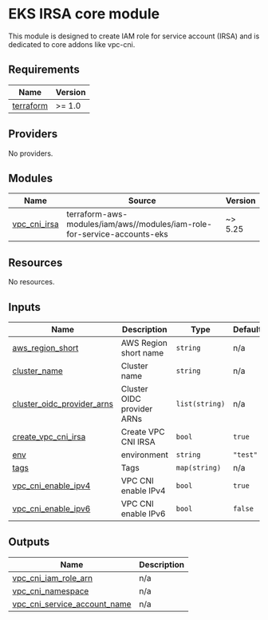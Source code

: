 # EKS IRSA core module

This module is designed to create IAM role for service account (IRSA) and is dedicated to core addons like vpc-cni.

<!-- BEGIN_TF_DOCS -->
## Requirements

| Name | Version |
|------|---------|
| <a name="requirement_terraform"></a> [terraform](#requirement\_terraform) | >= 1.0 |

## Providers

No providers.

## Modules

| Name | Source | Version |
|------|--------|---------|
| <a name="module_vpc_cni_irsa"></a> [vpc\_cni\_irsa](#module\_vpc\_cni\_irsa) | terraform-aws-modules/iam/aws//modules/iam-role-for-service-accounts-eks | ~> 5.25 |

## Resources

No resources.

## Inputs

| Name | Description | Type | Default | Required |
|------|-------------|------|---------|:--------:|
| <a name="input_aws_region_short"></a> [aws\_region\_short](#input\_aws\_region\_short) | AWS Region short name | `string` | n/a | yes |
| <a name="input_cluster_name"></a> [cluster\_name](#input\_cluster\_name) | Cluster name | `string` | n/a | yes |
| <a name="input_cluster_oidc_provider_arns"></a> [cluster\_oidc\_provider\_arns](#input\_cluster\_oidc\_provider\_arns) | Cluster OIDC provider ARNs | `list(string)` | n/a | yes |
| <a name="input_create_vpc_cni_irsa"></a> [create\_vpc\_cni\_irsa](#input\_create\_vpc\_cni\_irsa) | Create VPC CNI IRSA | `bool` | `true` | no |
| <a name="input_env"></a> [env](#input\_env) | environment | `string` | `"test"` | no |
| <a name="input_tags"></a> [tags](#input\_tags) | Tags | `map(string)` | n/a | yes |
| <a name="input_vpc_cni_enable_ipv4"></a> [vpc\_cni\_enable\_ipv4](#input\_vpc\_cni\_enable\_ipv4) | VPC CNI enable IPv4 | `bool` | `true` | no |
| <a name="input_vpc_cni_enable_ipv6"></a> [vpc\_cni\_enable\_ipv6](#input\_vpc\_cni\_enable\_ipv6) | VPC CNI enable IPv6 | `bool` | `false` | no |

## Outputs

| Name | Description |
|------|-------------|
| <a name="output_vpc_cni_iam_role_arn"></a> [vpc\_cni\_iam\_role\_arn](#output\_vpc\_cni\_iam\_role\_arn) | n/a |
| <a name="output_vpc_cni_namespace"></a> [vpc\_cni\_namespace](#output\_vpc\_cni\_namespace) | n/a |
| <a name="output_vpc_cni_service_account_name"></a> [vpc\_cni\_service\_account\_name](#output\_vpc\_cni\_service\_account\_name) | n/a |
<!-- END_TF_DOCS -->
